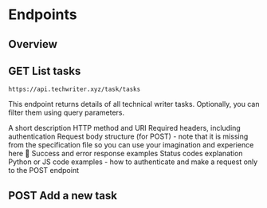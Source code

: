 # Endpoints

## Overview

## GET List tasks

```
https://api.techwriter.xyz/task/tasks
```
This endpoint returns details of all technical writer tasks. Optionally, you can filter them using query parameters.


A short description
HTTP method and URI
Required headers, including authentication
Request body structure (for POST) - note that it is missing from the specification file so you can use your imagination and experience here 🙂
Success and error response examples
Status codes explanation
Python or JS code examples - how to authenticate and make a request only to the POST endpoint

## POST Add a new task